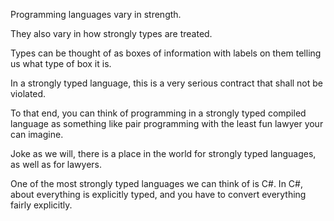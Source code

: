 Programming languages vary in strength.

They also vary in how strongly types are treated.

Types can be thought of as boxes of information with labels on them telling us what type of box it is.

In a strongly typed language, this is a very serious contract that shall not be violated.

To that end, you can think of programming in a strongly typed compiled language as something like pair programming with the least fun lawyer your can imagine.

Joke as we will, there is a place in the world for strongly typed languages, as well as for lawyers.

One of the most strongly typed languages we can think of is C#.  In C#, about everything is explicitly typed, and you have to convert everything fairly explicitly.






